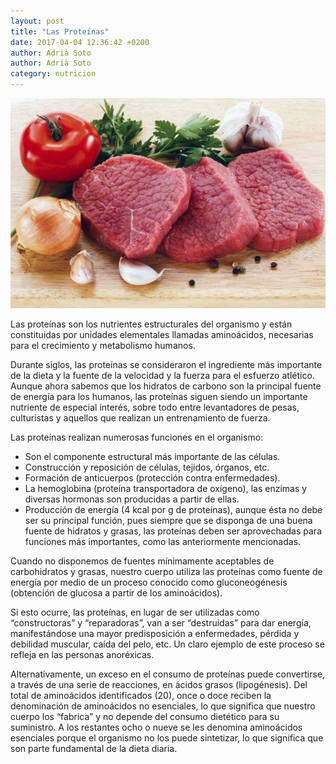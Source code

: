 ```yaml
---
layout: post
title: "Las Proteínas"
date: 2017-04-04 12:36:42 +0200
author: Adrià Soto
author: Adrià Soto
category: nutricion
---
```

![Proteínas](/assets/proteinas.jpg)

Las proteínas son los nutrientes estructurales del organismo y están constituidas por unidades 
elementales llamadas aminoácidos, necesarias para el crecimiento y metabolismo humanos.

Durante siglos, las proteínas se consideraron el ingrediente más importante de la dieta y 
la fuente de la velocidad y la fuerza para el esfuerzo atlético. Aunque ahora sabemos que 
los hidratos de carbono son la principal fuente de energía para los humanos, las proteínas 
siguen siendo un importante nutriente de especial interés, sobre todo entre levantadores de 
pesas, culturistas y aquellos que realizan un entrenamiento de fuerza.

Las proteínas realizan numerosas funciones en el organismo:

* Son el componente estructural más importante de las células.
* Construcción y reposición de células, tejidos, órganos, etc.
* Formación de anticuerpos (protección contra enfermedades).
* La hemoglobina (proteína transportadora de oxígeno), las enzimas y diversas hormonas son 
producidas a partir de ellas.
* Producción de energía (4 kcal por g de proteínas), aunque ésta no debe ser su principal 
función, pues siempre que se disponga de una buena fuente de hidratos y grasas, las proteínas 
deben ser aprovechadas para funciones más importantes, como las anteriormente mencionadas.

Cuando no disponemos de fuentes mínimamente aceptables de carbohidratos y grasas, nuestro cuerpo 
utiliza las proteínas como fuente de energía por medio de un proceso conocido como gluconeogénesis 
(obtención de glucosa a partir de los aminoácidos).

Si esto ocurre, las proteínas, en lugar de ser utilizadas como “constructoras” y “reparadoras”, 
van a ser “destruidas” para dar energía, manifestándose una mayor predisposición a enfermedades, 
pérdida y debilidad muscular, caída del pelo, etc. Un claro ejemplo de este proceso se refleja 
en las personas anoréxicas.

Alternativamente, un exceso en el consumo de proteínas puede convertirse, a través de una serie 
de reacciones, en ácidos grasos (lipogénesis). Del total de aminoácidos identificados (20), once 
o doce reciben la denominación de aminoácidos no esenciales, lo que significa que nuestro cuerpo 
los “fabrica” y no depende del consumo dietético para su suministro. A los restantes ocho o nueve 
se les denomina aminoácidos esenciales porque el organismo no los puede sintetizar, lo que 
significa que son parte fundamental de la dieta diaria.

